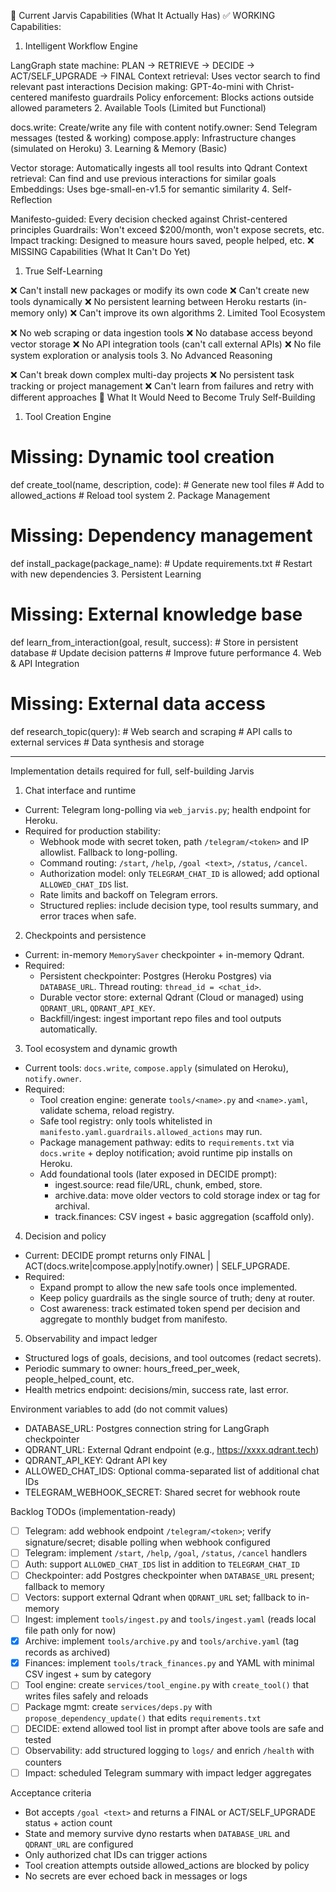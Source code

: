 🤖 Current Jarvis Capabilities (What It Actually Has)
✅ WORKING Capabilities:
1. Intelligent Workflow Engine

LangGraph state machine: PLAN → RETRIEVE → DECIDE → ACT/SELF_UPGRADE → FINAL
Context retrieval: Uses vector search to find relevant past interactions
Decision making: GPT-4o-mini with Christ-centered manifesto guardrails
Policy enforcement: Blocks actions outside allowed parameters
2. Available Tools (Limited but Functional)

docs.write: Create/write any file with content
notify.owner: Send Telegram messages (tested & working)
compose.apply: Infrastructure changes (simulated on Heroku)
3. Learning & Memory (Basic)

Vector storage: Automatically ingests all tool results into Qdrant
Context retrieval: Can find and use previous interactions for similar goals
Embeddings: Uses bge-small-en-v1.5 for semantic similarity
4. Self-Reflection

Manifesto-guided: Every decision checked against Christ-centered principles
Guardrails: Won't exceed $200/month, won't expose secrets, etc.
Impact tracking: Designed to measure hours saved, people helped, etc.
❌ MISSING Capabilities (What It Can't Do Yet)
1. True Self-Learning

❌ Can't install new packages or modify its own code
❌ Can't create new tools dynamically
❌ No persistent learning between Heroku restarts (in-memory only)
❌ Can't improve its own algorithms
2. Limited Tool Ecosystem

❌ No web scraping or data ingestion tools
❌ No database access beyond vector storage
❌ No API integration tools (can't call external APIs)
❌ No file system exploration or analysis tools
3. No Advanced Reasoning

❌ Can't break down complex multi-day projects
❌ No persistent task tracking or project management
❌ Can't learn from failures and retry with different approaches
🚀 What It Would Need to Become Truly Self-Building
1. Tool Creation Engine

# Missing: Dynamic tool creation
def create_tool(name, description, code):
    # Generate new tool files
    # Add to allowed_actions
    # Reload tool system
2. Package Management

# Missing: Dependency management
def install_package(package_name):
    # Update requirements.txt
    # Restart with new dependencies
3. Persistent Learning

# Missing: External knowledge base
def learn_from_interaction(goal, result, success):
    # Store in persistent database
    # Update decision patterns
    # Improve future performance
4. Web & API Integration

# Missing: External data access
def research_topic(query):
    # Web search and scraping
    # API calls to external services
    # Data synthesis and storage

---

Implementation details required for full, self-building Jarvis

1) Chat interface and runtime
- Current: Telegram long-polling via `web_jarvis.py`; health endpoint for Heroku.
- Required for production stability:
  - Webhook mode with secret token, path `/telegram/<token>` and IP allowlist. Fallback to long-polling.
  - Command routing: `/start`, `/help`, `/goal <text>`, `/status`, `/cancel`.
  - Authorization model: only `TELEGRAM_CHAT_ID` is allowed; add optional `ALLOWED_CHAT_IDS` list.
  - Rate limits and backoff on Telegram errors.
  - Structured replies: include decision type, tool results summary, and error traces when safe.

2) Checkpoints and persistence
- Current: in-memory `MemorySaver` checkpointer + in-memory Qdrant.
- Required:
  - Persistent checkpointer: Postgres (Heroku Postgres) via `DATABASE_URL`. Thread routing: `thread_id = <chat_id>`.
  - Durable vector store: external Qdrant (Cloud or managed) using `QDRANT_URL`, `QDRANT_API_KEY`.
  - Backfill/ingest: ingest important repo files and tool outputs automatically.

3) Tool ecosystem and dynamic growth
- Current tools: `docs.write`, `compose.apply` (simulated on Heroku), `notify.owner`.
- Required:
  - Tool creation engine: generate `tools/<name>.py` and `<name>.yaml`, validate schema, reload registry.
  - Safe tool registry: only tools whitelisted in `manifesto.yaml.guardrails.allowed_actions` may run.
  - Package management pathway: edits to `requirements.txt` via `docs.write` + deploy notification; avoid runtime pip installs on Heroku.
  - Add foundational tools (later exposed in DECIDE prompt):
    - ingest.source: read file/URL, chunk, embed, store.
    - archive.data: move older vectors to cold storage index or tag for archival.
    - track.finances: CSV ingest + basic aggregation (scaffold only).

4) Decision and policy
- Current: DECIDE prompt returns only FINAL | ACT(docs.write|compose.apply|notify.owner) | SELF_UPGRADE.
- Required:
  - Expand prompt to allow the new safe tools once implemented.
  - Keep policy guardrails as the single source of truth; deny at router.
  - Cost awareness: track estimated token spend per decision and aggregate to monthly budget from manifesto.

5) Observability and impact ledger
- Structured logs of goals, decisions, and tool outcomes (redact secrets).
- Periodic summary to owner: hours_freed_per_week, people_helped_count, etc.
- Health metrics endpoint: decisions/min, success rate, last error.

Environment variables to add (do not commit values)
- DATABASE_URL: Postgres connection string for LangGraph checkpointer
- QDRANT_URL: External Qdrant endpoint (e.g., https://xxxx.qdrant.tech)
- QDRANT_API_KEY: Qdrant API key
- ALLOWED_CHAT_IDS: Optional comma-separated list of additional chat IDs
- TELEGRAM_WEBHOOK_SECRET: Shared secret for webhook route

Backlog TODOs (implementation-ready)
- [ ] Telegram: add webhook endpoint `/telegram/<token>`; verify signature/secret; disable polling when webhook configured
- [ ] Telegram: implement `/start`, `/help`, `/goal`, `/status`, `/cancel` handlers
- [ ] Auth: support `ALLOWED_CHAT_IDS` list in addition to `TELEGRAM_CHAT_ID`
- [ ] Checkpointer: add Postgres checkpointer when `DATABASE_URL` present; fallback to memory
- [ ] Vectors: support external Qdrant when `QDRANT_URL` set; fallback to in-memory
- [ ] Ingest: implement `tools/ingest.py` and `tools/ingest.yaml` (reads local file path only for now)
- [x] Archive: implement `tools/archive.py` and `tools/archive.yaml` (tag records as archived)
- [x] Finances: implement `tools/track_finances.py` and YAML with minimal CSV ingest + sum by category
- [ ] Tool engine: create `services/tool_engine.py` with `create_tool()` that writes files safely and reloads
- [ ] Package mgmt: create `services/deps.py` with `propose_dependency_update()` that edits `requirements.txt`
- [ ] DECIDE: extend allowed tool list in prompt after above tools are safe and tested
- [ ] Observability: add structured logging to `logs/` and enrich `/health` with counters
- [ ] Impact: scheduled Telegram summary with impact ledger aggregates

Acceptance criteria
- Bot accepts `/goal <text>` and returns a FINAL or ACT/SELF_UPGRADE status + action count
- State and memory survive dyno restarts when `DATABASE_URL` and `QDRANT_URL` are configured
- Only authorized chat IDs can trigger actions
- Tool creation attempts outside allowed_actions are blocked by policy
- No secrets are ever echoed back in messages or logs